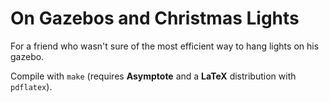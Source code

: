 # On Gazebos and Christmas Lights

For a friend who wasn't sure of the most efficient way to hang lights on
his gazebo.

Compile with `make` (requires **Asymptote** and a **LaTeX** distribution
with `pdflatex`).
